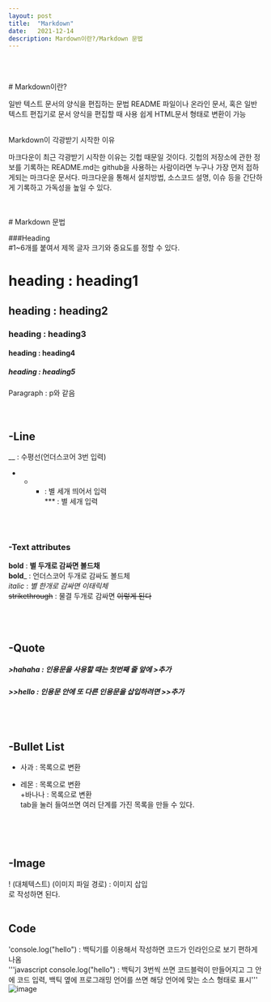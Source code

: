 ```yaml
---
layout: post
title:  "Markdown"
date:   2021-12-14
description: Mardown이란?/Markdown 문법
---
```

<br/>
<br/>

<p class="start"># Markdown이란?</p>   
일반 텍스트 문서의 양식을 편집하는 문법   
README 파일이나 온라인 문서, 혹은 일반 텍스트 편집기로 문서 양식을 편집할 때 사용   
쉽게 HTML문서 형태로 변환이 가능   
<br/>
<br/>

<p class="start">Markdown이 각광받기 시작한 이유</p>   
마크다운이 최근 각광받기 시작한 이유는 깃헙 때문일 것이다.   
깃헙의 저장소에 관한 정보를 기록하는 README.md는 github을 사용하는 사람이라면   
누구나 가장 먼저 접하게되는 마크다운 문서다.   
마크다운을 통해서 설치방법, 소스코드 설명, 이슈 등을 간단하게 기록하고 가독성을 높일 수 있다.
<br/>
<br/>
<br/>

<p class="start"># Markdown 문법</p>

###Heading   
#1~6개를 붙여서 제목 글자 크기와 중요도를 정할 수 있다.   

# heading : heading1   
## heading : heading2   
### heading : heading3   
#### heading : heading4   
##### heading : heading5   
Paragraph : p와 같음
<br/>
<br/>
<br/>

## -Line   
__ : 수평선(언더스코어 3번 입력)   
* * * : 별 세개 띄어서 입력   
*** : 별 세개 입력
<br/>
<br/>

### -Text attributes   
**bold** : **별 두개로 감싸면 볼드채**   
__bold___ : 언더스코어 두개로 감싸도 볼드체   
*italic* : *별 한개로 감싸면 이태릭체*   
~~strikethrough~~ : 물결 두개로 감싸면 ~~이렇게 된다~~   
<br/>
<br/>
<br/>

## -Quote   
##### >hahaha : 인용문을 사용할 때는 첫번째 줄 앞에 >추가   
##### >>hello : 인용문 안에 또 다른 인용문을 삽입하려면 >>추가
<br/>
<br/>


## -Bullet List   
* 사과 : 목록으로 변환   
- 레몬 : 목록으로 변환   
+바나나 : 목록으로 변환   
tab을 눌러 들여쓰면 여러 단계를 가진 목록을 만들 수 있다.
<br/>
<br/>
<br/>

## -Image   
 ! (대체텍스트) (이미지 파일 경로) : 이미지 삽입   
 로 작성하면 된다.
<br/>
<br/>

## Code
'console.log("hello") : 백틱기를 이용해서 작성하면 코드가 인라인으로 보기 편하게 나옴   
'''javascript
console.log("hello") : 백틱기 3번씩 쓰면 코드블럭이 만들어지고 그 안에 코드 입력,   백틱 옆에 프로그래밍 언어를 쓰면 해당 언어에 맞는 소스 형태로 표시'''   
![image](https://user-images.githubusercontent.com/84303574/145898244-dfd552b9-8b48-46c2-bd92-73f99c177324.png)
